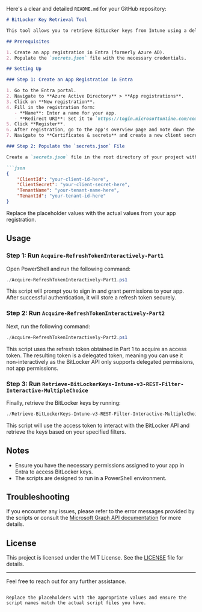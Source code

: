Here's a clear and detailed `README.md` for your GitHub repository:

```markdown
# BitLocker Key Retrieval Tool

This tool allows you to retrieve BitLocker keys from Intune using a delegated token. Follow the steps below to set up and use the tool.

## Prerequisites

1. Create an app registration in Entra (formerly Azure AD).
2. Populate the `secrets.json` file with the necessary credentials.

## Setting Up

### Step 1: Create an App Registration in Entra

1. Go to the Entra portal.
2. Navigate to **Azure Active Directory** > **App registrations**.
3. Click on **New registration**.
4. Fill in the registration form:
   - **Name**: Enter a name for your app.
   - **Redirect URI**: Set it to `https://login.microsoftonline.com/common/oauth2/nativeclient`.
5. Click **Register**.
6. After registration, go to the app's overview page and note down the **Application (client) ID** and **Directory (tenant) ID**.
7. Navigate to **Certificates & secrets** and create a new client secret. Note down the client secret value.

### Step 2: Populate the `secrets.json` File

Create a `secrets.json` file in the root directory of your project with the following content:

```json
{
    "ClientId": "your-client-id-here",
    "ClientSecret": "your-client-secret-here",
    "TenantName": "your-tenant-name-here",
    "TenantId": "your-tenant-id-here"
}
```

Replace the placeholder values with the actual values from your app registration.

## Usage

### Step 1: Run `Acquire-RefreshTokenInteractively-Part1`

Open PowerShell and run the following command:

```powershell
./Acquire-RefreshTokenInteractively-Part1.ps1
```

This script will prompt you to sign in and grant permissions to your app. After successful authentication, it will store a refresh token securely.

### Step 2: Run `Acquire-RefreshTokenInteractively-Part2`

Next, run the following command:

```powershell
./Acquire-RefreshTokenInteractively-Part2.ps1
```

This script uses the refresh token obtained in Part 1 to acquire an access token. The resulting token is a delegated token, meaning you can use it non-interactively as the BitLocker API only supports delegated permissions, not app permissions.

### Step 3: Run `Retrieve-BitLockerKeys-Intune-v3-REST-Filter-Interactive-MultipleChoice`

Finally, retrieve the BitLocker keys by running:

```powershell
./Retrieve-BitLockerKeys-Intune-v3-REST-Filter-Interactive-MultipleChoice.ps1
```

This script will use the access token to interact with the BitLocker API and retrieve the keys based on your specified filters.

## Notes

- Ensure you have the necessary permissions assigned to your app in Entra to access BitLocker keys.
- The scripts are designed to run in a PowerShell environment.

## Troubleshooting

If you encounter any issues, please refer to the error messages provided by the scripts or consult the [Microsoft Graph API documentation](https://learn.microsoft.com/en-us/graph/use-the-api) for more details.

## License

This project is licensed under the MIT License. See the [LICENSE](LICENSE) file for details.

---

Feel free to reach out for any further assistance.

```

Replace the placeholders with the appropriate values and ensure the script names match the actual script files you have.

